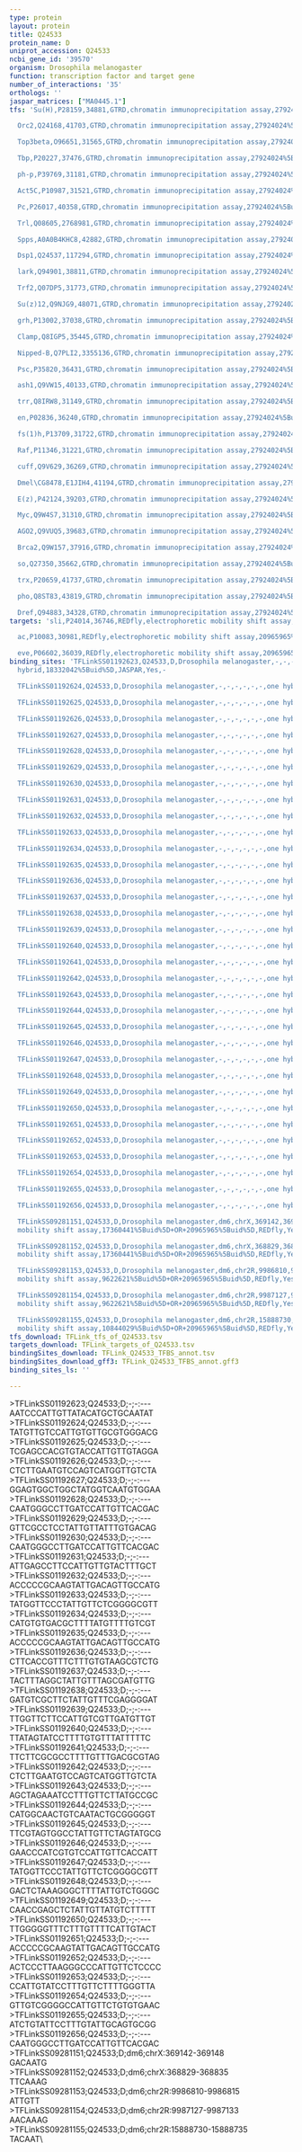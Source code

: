```yaml
---
type: protein
layout: protein
title: Q24533
protein_name: D
uniprot_accession: Q24533
ncbi_gene_id: '39570'
organism: Drosophila melanogaster
function: transcription factor and target gene
number_of_interactions: '35'
orthologs: ''
jaspar_matrices: ["MA0445.1"]
tfs: 'Su(H),P28159,34881,GTRD,chromatin immunoprecipitation assay,27924024%5Buid%5D,No

  Orc2,Q24168,41703,GTRD,chromatin immunoprecipitation assay,27924024%5Buid%5D,No

  Top3beta,O96651,31565,GTRD,chromatin immunoprecipitation assay,27924024%5Buid%5D,No

  Tbp,P20227,37476,GTRD,chromatin immunoprecipitation assay,27924024%5Buid%5D,No

  ph-p,P39769,31181,GTRD,chromatin immunoprecipitation assay,27924024%5Buid%5D,No

  Act5C,P10987,31521,GTRD,chromatin immunoprecipitation assay,27924024%5Buid%5D,No

  Pc,P26017,40358,GTRD,chromatin immunoprecipitation assay,27924024%5Buid%5D,No

  Trl,Q08605,2768981,GTRD,chromatin immunoprecipitation assay,27924024%5Buid%5D,No

  Spps,A0A0B4KHC8,42882,GTRD,chromatin immunoprecipitation assay,27924024%5Buid%5D,No

  Dsp1,Q24537,117294,GTRD,chromatin immunoprecipitation assay,27924024%5Buid%5D,No

  lark,Q94901,38811,GTRD,chromatin immunoprecipitation assay,27924024%5Buid%5D,No

  Trf2,Q07DP5,31773,GTRD,chromatin immunoprecipitation assay,27924024%5Buid%5D,No

  Su(z)12,Q9NJG9,48071,GTRD,chromatin immunoprecipitation assay,27924024%5Buid%5D,No

  grh,P13002,37038,GTRD,chromatin immunoprecipitation assay,27924024%5Buid%5D,No

  Clamp,Q8IGP5,35445,GTRD,chromatin immunoprecipitation assay,27924024%5Buid%5D,No

  Nipped-B,Q7PLI2,3355136,GTRD,chromatin immunoprecipitation assay,27924024%5Buid%5D,No

  Psc,P35820,36431,GTRD,chromatin immunoprecipitation assay,27924024%5Buid%5D,No

  ash1,Q9VW15,40133,GTRD,chromatin immunoprecipitation assay,27924024%5Buid%5D,No

  trr,Q8IRW8,31149,GTRD,chromatin immunoprecipitation assay,27924024%5Buid%5D,No

  en,P02836,36240,GTRD,chromatin immunoprecipitation assay,27924024%5Buid%5D,No

  fs(1)h,P13709,31722,GTRD,chromatin immunoprecipitation assay,27924024%5Buid%5D,No

  Raf,P11346,31221,GTRD,chromatin immunoprecipitation assay,27924024%5Buid%5D,No

  cuff,Q9V629,36269,GTRD,chromatin immunoprecipitation assay,27924024%5Buid%5D,No

  Dmel\CG8478,E1JIH4,41194,GTRD,chromatin immunoprecipitation assay,27924024%5Buid%5D,No

  E(z),P42124,39203,GTRD,chromatin immunoprecipitation assay,27924024%5Buid%5D,No

  Myc,Q9W4S7,31310,GTRD,chromatin immunoprecipitation assay,27924024%5Buid%5D,No

  AGO2,Q9VUQ5,39683,GTRD,chromatin immunoprecipitation assay,27924024%5Buid%5D,No

  Brca2,Q9W157,37916,GTRD,chromatin immunoprecipitation assay,27924024%5Buid%5D,No

  so,Q27350,35662,GTRD,chromatin immunoprecipitation assay,27924024%5Buid%5D,No

  trx,P20659,41737,GTRD,chromatin immunoprecipitation assay,27924024%5Buid%5D,No

  pho,Q8ST83,43819,GTRD,chromatin immunoprecipitation assay,27924024%5Buid%5D,No

  Dref,Q94883,34328,GTRD,chromatin immunoprecipitation assay,27924024%5Buid%5D,No'
targets: 'sli,P24014,36746,REDfly,electrophoretic mobility shift assay,20965965%5Buid%5D+OR+10844029%5Buid%5D,Yes

  ac,P10083,30981,REDfly,electrophoretic mobility shift assay,20965965%5Buid%5D+OR+17360441%5Buid%5D,Yes

  eve,P06602,36039,REDfly,electrophoretic mobility shift assay,20965965%5Buid%5D+OR+9622621%5Buid%5D,Yes'
binding_sites: 'TFLinkSS01192623,Q24533,D,Drosophila melanogaster,-,-,-,-,-,-,one
  hybrid,18332042%5Buid%5D,JASPAR,Yes,-

  TFLinkSS01192624,Q24533,D,Drosophila melanogaster,-,-,-,-,-,-,one hybrid,18332042%5Buid%5D,JASPAR,Yes,-

  TFLinkSS01192625,Q24533,D,Drosophila melanogaster,-,-,-,-,-,-,one hybrid,18332042%5Buid%5D,JASPAR,Yes,-

  TFLinkSS01192626,Q24533,D,Drosophila melanogaster,-,-,-,-,-,-,one hybrid,18332042%5Buid%5D,JASPAR,Yes,-

  TFLinkSS01192627,Q24533,D,Drosophila melanogaster,-,-,-,-,-,-,one hybrid,18332042%5Buid%5D,JASPAR,Yes,-

  TFLinkSS01192628,Q24533,D,Drosophila melanogaster,-,-,-,-,-,-,one hybrid,18332042%5Buid%5D,JASPAR,Yes,-

  TFLinkSS01192629,Q24533,D,Drosophila melanogaster,-,-,-,-,-,-,one hybrid,18332042%5Buid%5D,JASPAR,Yes,-

  TFLinkSS01192630,Q24533,D,Drosophila melanogaster,-,-,-,-,-,-,one hybrid,18332042%5Buid%5D,JASPAR,Yes,-

  TFLinkSS01192631,Q24533,D,Drosophila melanogaster,-,-,-,-,-,-,one hybrid,18332042%5Buid%5D,JASPAR,Yes,-

  TFLinkSS01192632,Q24533,D,Drosophila melanogaster,-,-,-,-,-,-,one hybrid,18332042%5Buid%5D,JASPAR,Yes,-

  TFLinkSS01192633,Q24533,D,Drosophila melanogaster,-,-,-,-,-,-,one hybrid,18332042%5Buid%5D,JASPAR,Yes,-

  TFLinkSS01192634,Q24533,D,Drosophila melanogaster,-,-,-,-,-,-,one hybrid,18332042%5Buid%5D,JASPAR,Yes,-

  TFLinkSS01192635,Q24533,D,Drosophila melanogaster,-,-,-,-,-,-,one hybrid,18332042%5Buid%5D,JASPAR,Yes,-

  TFLinkSS01192636,Q24533,D,Drosophila melanogaster,-,-,-,-,-,-,one hybrid,18332042%5Buid%5D,JASPAR,Yes,-

  TFLinkSS01192637,Q24533,D,Drosophila melanogaster,-,-,-,-,-,-,one hybrid,18332042%5Buid%5D,JASPAR,Yes,-

  TFLinkSS01192638,Q24533,D,Drosophila melanogaster,-,-,-,-,-,-,one hybrid,18332042%5Buid%5D,JASPAR,Yes,-

  TFLinkSS01192639,Q24533,D,Drosophila melanogaster,-,-,-,-,-,-,one hybrid,18332042%5Buid%5D,JASPAR,Yes,-

  TFLinkSS01192640,Q24533,D,Drosophila melanogaster,-,-,-,-,-,-,one hybrid,18332042%5Buid%5D,JASPAR,Yes,-

  TFLinkSS01192641,Q24533,D,Drosophila melanogaster,-,-,-,-,-,-,one hybrid,18332042%5Buid%5D,JASPAR,Yes,-

  TFLinkSS01192642,Q24533,D,Drosophila melanogaster,-,-,-,-,-,-,one hybrid,18332042%5Buid%5D,JASPAR,Yes,-

  TFLinkSS01192643,Q24533,D,Drosophila melanogaster,-,-,-,-,-,-,one hybrid,18332042%5Buid%5D,JASPAR,Yes,-

  TFLinkSS01192644,Q24533,D,Drosophila melanogaster,-,-,-,-,-,-,one hybrid,18332042%5Buid%5D,JASPAR,Yes,-

  TFLinkSS01192645,Q24533,D,Drosophila melanogaster,-,-,-,-,-,-,one hybrid,18332042%5Buid%5D,JASPAR,Yes,-

  TFLinkSS01192646,Q24533,D,Drosophila melanogaster,-,-,-,-,-,-,one hybrid,18332042%5Buid%5D,JASPAR,Yes,-

  TFLinkSS01192647,Q24533,D,Drosophila melanogaster,-,-,-,-,-,-,one hybrid,18332042%5Buid%5D,JASPAR,Yes,-

  TFLinkSS01192648,Q24533,D,Drosophila melanogaster,-,-,-,-,-,-,one hybrid,18332042%5Buid%5D,JASPAR,Yes,-

  TFLinkSS01192649,Q24533,D,Drosophila melanogaster,-,-,-,-,-,-,one hybrid,18332042%5Buid%5D,JASPAR,Yes,-

  TFLinkSS01192650,Q24533,D,Drosophila melanogaster,-,-,-,-,-,-,one hybrid,18332042%5Buid%5D,JASPAR,Yes,-

  TFLinkSS01192651,Q24533,D,Drosophila melanogaster,-,-,-,-,-,-,one hybrid,18332042%5Buid%5D,JASPAR,Yes,-

  TFLinkSS01192652,Q24533,D,Drosophila melanogaster,-,-,-,-,-,-,one hybrid,18332042%5Buid%5D,JASPAR,Yes,-

  TFLinkSS01192653,Q24533,D,Drosophila melanogaster,-,-,-,-,-,-,one hybrid,18332042%5Buid%5D,JASPAR,Yes,-

  TFLinkSS01192654,Q24533,D,Drosophila melanogaster,-,-,-,-,-,-,one hybrid,18332042%5Buid%5D,JASPAR,Yes,-

  TFLinkSS01192655,Q24533,D,Drosophila melanogaster,-,-,-,-,-,-,one hybrid,18332042%5Buid%5D,JASPAR,Yes,-

  TFLinkSS01192656,Q24533,D,Drosophila melanogaster,-,-,-,-,-,-,one hybrid,18332042%5Buid%5D,JASPAR,Yes,-

  TFLinkSS09281151,Q24533,D,Drosophila melanogaster,dm6,chrX,369142,369148,-,dm6&position=chrX:369142-369148,electrophoretic
  mobility shift assay,17360441%5Buid%5D+OR+20965965%5Buid%5D,REDfly,Yes,0

  TFLinkSS09281152,Q24533,D,Drosophila melanogaster,dm6,chrX,368829,368835,-,dm6&position=chrX:368829-368835,electrophoretic
  mobility shift assay,17360441%5Buid%5D+OR+20965965%5Buid%5D,REDfly,Yes,0

  TFLinkSS09281153,Q24533,D,Drosophila melanogaster,dm6,chr2R,9986810,9986815,-,dm6&position=chr2R:9986810-9986815,electrophoretic
  mobility shift assay,9622621%5Buid%5D+OR+20965965%5Buid%5D,REDfly,Yes,0

  TFLinkSS09281154,Q24533,D,Drosophila melanogaster,dm6,chr2R,9987127,9987133,-,dm6&position=chr2R:9987127-9987133,electrophoretic
  mobility shift assay,9622621%5Buid%5D+OR+20965965%5Buid%5D,REDfly,Yes,0

  TFLinkSS09281155,Q24533,D,Drosophila melanogaster,dm6,chr2R,15888730,15888735,-,dm6&position=chr2R:15888730-15888735,electrophoretic
  mobility shift assay,10844029%5Buid%5D+OR+20965965%5Buid%5D,REDfly,Yes,0'
tfs_download: TFLink_tfs_of_Q24533.tsv
targets_download: TFLink_targets_of_Q24533.tsv
bindingSites_download: TFLink_Q24533_TFBS_annot.tsv
bindingSites_download_gff3: TFLink_Q24533_TFBS_annot.gff3
binding_sites_ls: ''

---
```

\>TFLinkSS01192623;Q24533;D;-;-:---\AATCCCATTGTTATACATGCTGCAATAT\\>TFLinkSS01192624;Q24533;D;-;-:---\TATGTTGTCCATTGTGTTGCGTGGGACG\\>TFLinkSS01192625;Q24533;D;-;-:---\TCGAGCCACGTGTACCATTGTTGTAGGA\\>TFLinkSS01192626;Q24533;D;-;-:---\CTCTTGAATGTCCAGTCATGGTTGTCTA\\>TFLinkSS01192627;Q24533;D;-;-:---\GGAGTGGCTGGCTATGGTCAATGTGGAA\\>TFLinkSS01192628;Q24533;D;-;-:---\CAATGGGCCTTGATCCATTGTTCACGAC\\>TFLinkSS01192629;Q24533;D;-;-:---\GTTCGCCTCCTATTGTTATTTGTGACAG\\>TFLinkSS01192630;Q24533;D;-;-:---\CAATGGGCCTTGATCCATTGTTCACGAC\\>TFLinkSS01192631;Q24533;D;-;-:---\ATTGAGCCTTCCATTGTTGTACTTTGCT\\>TFLinkSS01192632;Q24533;D;-;-:---\ACCCCCGCAAGTATTGACAGTTGCCATG\\>TFLinkSS01192633;Q24533;D;-;-:---\TATGGTTCCCTATTGTTCTCGGGGCGTT\\>TFLinkSS01192634;Q24533;D;-;-:---\CATGTGTGACGCTTTTATGTTTTGTCGT\\>TFLinkSS01192635;Q24533;D;-;-:---\ACCCCCGCAAGTATTGACAGTTGCCATG\\>TFLinkSS01192636;Q24533;D;-;-:---\CTTCACCGTTTCTTTGTGTAAGCGTCTG\\>TFLinkSS01192637;Q24533;D;-;-:---\TACTTTAGGCTATTGTTTAGCGATGTTG\\>TFLinkSS01192638;Q24533;D;-;-:---\GATGTCGCTTCTATTGTTTCGAGGGGAT\\>TFLinkSS01192639;Q24533;D;-;-:---\TTGGTTCTTCCATTGTCGTTGATGTTGT\\>TFLinkSS01192640;Q24533;D;-;-:---\TTATAGTATCCTTTTGTGTTTATTTTTC\\>TFLinkSS01192641;Q24533;D;-;-:---\TTCTTCGCGCCTTTTGTTTGACGCGTAG\\>TFLinkSS01192642;Q24533;D;-;-:---\CTCTTGAATGTCCAGTCATGGTTGTCTA\\>TFLinkSS01192643;Q24533;D;-;-:---\AGCTAGAAATCCTTTGTTCTTATGCCGC\\>TFLinkSS01192644;Q24533;D;-;-:---\CATGGCAACTGTCAATACTGCGGGGGT\\>TFLinkSS01192645;Q24533;D;-;-:---\TTCGTAGTGGCCTATTGTTCTAGTATGCG\\>TFLinkSS01192646;Q24533;D;-;-:---\GAACCCATCGTGTCCATTGTTCACCATT\\>TFLinkSS01192647;Q24533;D;-;-:---\TATGGTTCCCTATTGTTCTCGGGGCGTT\\>TFLinkSS01192648;Q24533;D;-;-:---\GACTCTAAAGGGCTTTTATTGTCTGGGC\\>TFLinkSS01192649;Q24533;D;-;-:---\CAACCGAGCTCTATTGTTATGTCTTTTT\\>TFLinkSS01192650;Q24533;D;-;-:---\TTGGGGGTTTCTTTGTTTTCATTGTACT\\>TFLinkSS01192651;Q24533;D;-;-:---\ACCCCCGCAAGTATTGACAGTTGCCATG\\>TFLinkSS01192652;Q24533;D;-;-:---\ACTCCCTTAAGGGCCCATTGTTCTCCCC\\>TFLinkSS01192653;Q24533;D;-;-:---\CCATTGTATCCTTTGTTCTTTTGGGTTA\\>TFLinkSS01192654;Q24533;D;-;-:---\GTTGTCGGGGCCATTGTTCTGTGTGAAC\\>TFLinkSS01192655;Q24533;D;-;-:---\ATCTGTATTCCTTTGTATTGCAGTGCGG\\>TFLinkSS01192656;Q24533;D;-;-:---\CAATGGGCCTTGATCCATTGTTCACGAC\\>TFLinkSS09281151;Q24533;D;dm6;chrX:369142-369148\GACAATG\\>TFLinkSS09281152;Q24533;D;dm6;chrX:368829-368835\TTCAAAG\\>TFLinkSS09281153;Q24533;D;dm6;chr2R:9986810-9986815\ATTGTT\\>TFLinkSS09281154;Q24533;D;dm6;chr2R:9987127-9987133\AACAAAG\\>TFLinkSS09281155;Q24533;D;dm6;chr2R:15888730-15888735\TACAAT\